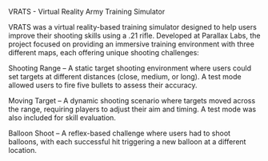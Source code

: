 VRATS - Virtual Reality Army Training Simulator

VRATS was a virtual reality-based training simulator designed to help users improve their shooting skills using a .21 rifle. Developed at Parallax Labs, the project focused on providing an immersive training environment with three different maps, each offering unique shooting challenges:

Shooting Range – A static target shooting environment where users could set targets at different distances (close, medium, or long). A test mode allowed users to fire five bullets to assess their accuracy.

Moving Target – A dynamic shooting scenario where targets moved across the range, requiring players to adjust their aim and timing. A test mode was also included for skill evaluation.

Balloon Shoot – A reflex-based challenge where users had to shoot balloons, with each successful hit triggering a new balloon at a different location.
